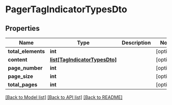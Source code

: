 # PagerTagIndicatorTypesDto

## Properties
Name | Type | Description | Notes
------------ | ------------- | ------------- | -------------
**total_elements** | **int** |  | [optional] 
**content** | [**list[TagIndicatorTypesDto]**](TagIndicatorTypesDto.md) |  | [optional] 
**page_number** | **int** |  | [optional] 
**page_size** | **int** |  | [optional] 
**total_pages** | **int** |  | [optional] 

[[Back to Model list]](../README.md#documentation-for-models) [[Back to API list]](../README.md#documentation-for-api-endpoints) [[Back to README]](../README.md)


